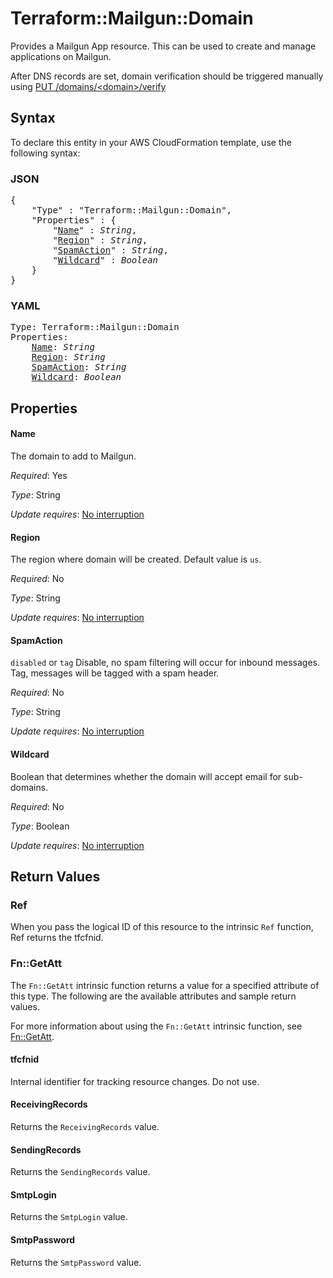 # Terraform::Mailgun::Domain

Provides a Mailgun App resource. This can be used to
create and manage applications on Mailgun.

After DNS records are set, domain verification should be triggered manually using [PUT /domains/\<domain\>/verify](https://documentation.mailgun.com/en/latest/api-domains.html#domains)

## Syntax

To declare this entity in your AWS CloudFormation template, use the following syntax:

### JSON

<pre>
{
    "Type" : "Terraform::Mailgun::Domain",
    "Properties" : {
        "<a href="#name" title="Name">Name</a>" : <i>String</i>,
        "<a href="#region" title="Region">Region</a>" : <i>String</i>,
        "<a href="#spamaction" title="SpamAction">SpamAction</a>" : <i>String</i>,
        "<a href="#wildcard" title="Wildcard">Wildcard</a>" : <i>Boolean</i>
    }
}
</pre>

### YAML

<pre>
Type: Terraform::Mailgun::Domain
Properties:
    <a href="#name" title="Name">Name</a>: <i>String</i>
    <a href="#region" title="Region">Region</a>: <i>String</i>
    <a href="#spamaction" title="SpamAction">SpamAction</a>: <i>String</i>
    <a href="#wildcard" title="Wildcard">Wildcard</a>: <i>Boolean</i>
</pre>

## Properties

#### Name

The domain to add to Mailgun.

_Required_: Yes

_Type_: String

_Update requires_: [No interruption](https://docs.aws.amazon.com/AWSCloudFormation/latest/UserGuide/using-cfn-updating-stacks-update-behaviors.html#update-no-interrupt)

#### Region

The region where domain will be created. Default value is `us`.

_Required_: No

_Type_: String

_Update requires_: [No interruption](https://docs.aws.amazon.com/AWSCloudFormation/latest/UserGuide/using-cfn-updating-stacks-update-behaviors.html#update-no-interrupt)

#### SpamAction

`disabled` or `tag` Disable, no spam
filtering will occur for inbound messages. Tag, messages
will be tagged with a spam header.

_Required_: No

_Type_: String

_Update requires_: [No interruption](https://docs.aws.amazon.com/AWSCloudFormation/latest/UserGuide/using-cfn-updating-stacks-update-behaviors.html#update-no-interrupt)

#### Wildcard

Boolean that determines whether
the domain will accept email for sub-domains.

_Required_: No

_Type_: Boolean

_Update requires_: [No interruption](https://docs.aws.amazon.com/AWSCloudFormation/latest/UserGuide/using-cfn-updating-stacks-update-behaviors.html#update-no-interrupt)

## Return Values

### Ref

When you pass the logical ID of this resource to the intrinsic `Ref` function, Ref returns the tfcfnid.

### Fn::GetAtt

The `Fn::GetAtt` intrinsic function returns a value for a specified attribute of this type. The following are the available attributes and sample return values.

For more information about using the `Fn::GetAtt` intrinsic function, see [Fn::GetAtt](https://docs.aws.amazon.com/AWSCloudFormation/latest/UserGuide/intrinsic-function-reference-getatt.html).

#### tfcfnid

Internal identifier for tracking resource changes. Do not use.

#### ReceivingRecords

Returns the <code>ReceivingRecords</code> value.

#### SendingRecords

Returns the <code>SendingRecords</code> value.

#### SmtpLogin

Returns the <code>SmtpLogin</code> value.

#### SmtpPassword

Returns the <code>SmtpPassword</code> value.

